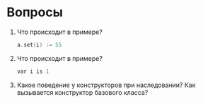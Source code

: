# Вопросы

1. Что происходит в примере?
    ```C++
    a.set(i) := 55
    ```
2. Что происходит в примере?
    ```C++
    var i is 1
    ```
3. Какое поведение у конструкторов при наследовании? Как вызывается конструктор базового класса?